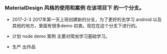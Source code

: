### MaterialDesign  风格的使用和案例 在该项目下 的一个分支。



- 2017-2-3 2017年第一天上班创建新的分支，为了更好的去学习 android 
  以及其他的地方，里面有很多demo 初衷。现在在这个分支下进行的。
  
- 计划 node demo 案例 主要对爬虫学习基础学习。

- 生产 出作品

  
